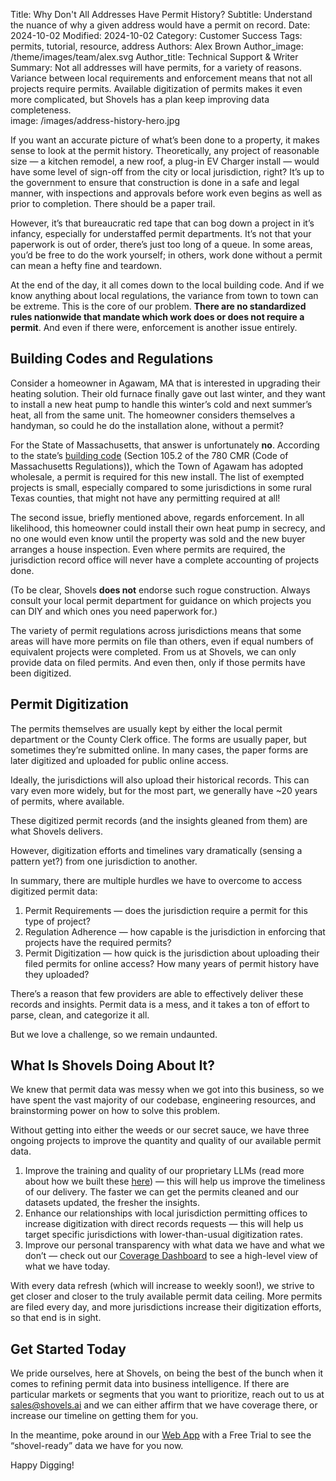 Title: Why Don't All Addresses Have Permit History?
Subtitle: Understand the nuance of why a given address would have a permit on record.
Date: 2024-10-02
Modified: 2024-10-02
Category: Customer Success
Tags: permits, tutorial, resource, address
Authors: Alex Brown
Author_image: /theme/images/team/alex.svg
Author_title: Technical Support & Writer
Summary: Not all addresses will have permits, for a variety of reasons. Variance between local requirements and enforcement means that not all projects require permits. Available digitization of permits makes it even more complicated, but Shovels has a plan keep improving data completeness.  
image: /images/address-history-hero.jpg


If you want an accurate picture of what’s been done to a property, it makes sense to look at the permit history. Theoretically, any project of reasonable size — a kitchen remodel, a new roof, a plug-in EV Charger install — would have some level of sign-off from the city or local jurisdiction, right? It’s up to the government to ensure that construction is done in a safe and legal manner, with inspections and approvals before work even begins as well as prior to completion. There should be a paper trail.

However, it’s that bureaucratic red tape that can bog down a project in it’s infancy, especially for understaffed permit departments. It’s not that your paperwork is out of order, there’s just too long of a queue. In some areas, you’d be free to do the work yourself; in others, work done without a permit can mean a hefty fine and teardown. 

At the end of the day, it all comes down to the local building code. And if we know anything about local regulations, the variance from town to town can be extreme. This is the core of our problem. **There are no standardized rules nationwide that mandate which work does or does not require a permit**. And even if there were, enforcement is another issue entirely. 

## Building Codes and Regulations

Consider a homeowner in Agawam, MA that is interested in upgrading their heating solution. Their old furnace finally gave out last winter, and they want to install a new heat pump to handle this winter’s cold and next summer’s heat, all from the same unit. The homeowner considers themselves a handyman, so could he do the installation alone, without a permit? 

For the State of Massachusetts, that answer is unfortunately **no**. According to the state’s [building code](https://www.mass.gov/doc/780-cmr-ninth-edition-base-code-chapter-1-scope-and-administration-amendments/download) (Section 105.2 of the 780 CMR (Code of Massachusetts Regulations)), which the Town of Agawam has adopted wholesale, a permit is required for this new install. The list of exempted projects is small, especially compared to some jurisdictions in some rural Texas counties, that might not have any permitting required at all!

The second issue, briefly mentioned above, regards enforcement. In all likelihood, this homeowner could install their own heat pump in secrecy, and no one would even know until the property was sold and the new buyer arranges a house inspection. Even where permits are required, the jurisdiction record office will never have a complete accounting of projects done. 

(To be clear, Shovels **does not** endorse such rogue construction. Always consult your local permit department for guidance on which projects you can DIY and which ones you need paperwork for.)

The variety of permit regulations across jurisdictions means that some areas will have more permits on file than others, even if equal numbers of equivalent projects were completed. From us at Shovels, we can only provide data on filed permits. And even then, only if those permits have been digitized. 

## Permit Digitization

The permits themselves are usually kept by either the local permit department or the County Clerk office. The forms are usually paper, but sometimes they’re submitted online. In many cases, the paper forms are later digitized and uploaded for public online access. 

Ideally, the jurisdictions will also upload their historical records. This can vary even more widely, but for the most part, we generally have ~20 years of permits, where available. 

These digitized permit records (and the insights gleaned from them) are what Shovels delivers.

However, digitization efforts and timelines vary dramatically (sensing a pattern yet?) from one jurisdiction to another. 

In summary, there are multiple hurdles we have to overcome to access digitized permit data:

1. Permit Requirements — does the jurisdiction require a permit for this type of project?
2. Regulation Adherence — how capable is the jurisdiction in enforcing that projects have the required permits?
3. Permit Digitization — how quick is the jurisdiction about uploading their filed permits for online access? How many years of permit history have they uploaded?

There’s a reason that few providers are able to effectively deliver these records and insights. Permit data is a mess, and it takes a ton of effort to parse, clean, and categorize it all. 

But we love a challenge, so we remain undaunted. 

## What Is Shovels Doing About It?

We knew that permit data was messy when we got into this business, so we have spent the vast majority of our codebase, engineering resources, and brainstorming power on how to solve this problem. 

Without getting into either the weeds or our secret sauce, we have three ongoing projects to improve the quantity and quality of our available permit data. 

1. Improve the training and quality of our proprietary LLMs (read more about how we built these [here](https://www.shovels.ai/blog/unlocking-shovelss-potential-with-prolific/)) — this will help us improve the timeliness of our delivery. The faster we can get the permits cleaned and our datasets updated, the fresher the insights. 
2. Enhance our relationships with local jurisdiction permitting offices to increase digitization with direct records requests — this will help us target specific jurisdictions with lower-than-usual digitization rates. 
3. Improve our personal transparency with what data we have and what we don’t — check out our [Coverage Dashboard](https://shovels.metabaseapp.com/public/dashboard/0573503d-88ac-4ba4-a723-346b55de482b?tab=36-summary&state=&city=&county_or_jurisdiction=&zip_code=&date_filter=) to see a high-level view of what we have today. 

With every data refresh (which will increase to weekly soon!), we strive to get closer and closer to the truly available permit data ceiling. More permits are filed every day, and more jurisdictions increase their digitization efforts, so that end is in sight. 

## Get Started Today

We pride ourselves, here at Shovels, on being the best of the bunch when it comes to refining permit data into business intelligence. If there are particular markets or segments that you want to prioritize, reach out to us at [sales@shovels.ai](mailto:sales@shovels.ai) and we can either affirm that we have coverage there, or increase our timeline on getting them for you. 

In the meantime, poke around in our [Web App](https://app.shovels.ai) with a Free Trial to see the “shovel-ready” data we have for you now. 

Happy Digging!